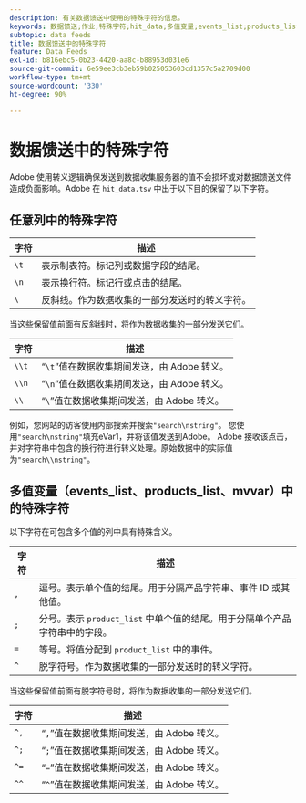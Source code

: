 ```yaml
---
description: 有关数据馈送中使用的特殊字符的信息。
keywords: 数据馈送;作业;特殊字符;hit_data;多值变量;events_list;products_list;mvvar
subtopic: data feeds
title: 数据馈送中的特殊字符
feature: Data Feeds
exl-id: b816ebc5-0b23-4420-aa8c-b88953d031e6
source-git-commit: 6e59ee3cb3eb59b025053603cd1357c5a2709d00
workflow-type: tm+mt
source-wordcount: '330'
ht-degree: 90%

---
```


# 数据馈送中的特殊字符

Adobe 使用转义逻辑确保发送到数据收集服务器的值不会损坏或对数据馈送文件造成负面影响。Adobe 在 `hit_data.tsv` 中出于以下目的保留了以下字符。

## 任意列中的特殊字符

| 字符 | 描述 |
|--- |--- |
| `\t` | 表示制表符。标记列或数据字段的结尾。 |
| `\n` | 表示换行符。标记行或点击的结尾。 |
| `\` | 反斜线。作为数据收集的一部分发送时的转义字符。 |

当这些保留值前面有反斜线时，将作为数据收集的一部分发送它们。

| 字符 | 描述 |
|--- |--- |
| `\\t` | “`\t`”值在数据收集期间发送，由 Adobe 转义。 |
| `\\n` | “`\n`”值在数据收集期间发送，由 Adobe 转义。 |
| `\\` | “`\`”值在数据收集期间发送，由 Adobe 转义。 |

例如，您网站的访客使用内部搜索并搜索`"search\nstring"`。 您使用`"search\nstring"`填充eVar1，并将该值发送到Adobe。 Adobe 接收该点击，并对字符串中包含的换行符进行转义处理。原始数据中的实际值为`"search\\nstring"`。

## 多值变量（events_list、products_list、mvvar）中的特殊字符

以下字符在可包含多个值的列中具有特殊含义。

| 字符 | 描述 |
|--- |--- |
| `,` | 逗号。表示单个值的结尾。用于分隔产品字符串、事件 ID 或其他值。 |
| `;` | 分号。表示 `product_list` 中单个值的结尾。用于分隔单个产品字符串中的字段。 |
| `=` | 等号。将值分配到 `product_list` 中的事件。 |
| `^` | 脱字符号。作为数据收集的一部分发送时的转义字符。 |

当这些保留值前面有脱字符号时，将作为数据收集的一部分发送它们。

| 字符 | 描述 |
|--- |--- |
| `^,` | “`,`”值在数据收集期间发送，由 Adobe 转义。 |
| `^;` | “`;`”值在数据收集期间发送，由 Adobe 转义。 |
| `^=` | “`=`”值在数据收集期间发送，由 Adobe 转义。 |
| `^^` | “`^`”值在数据收集期间发送，由 Adobe 转义。 |
